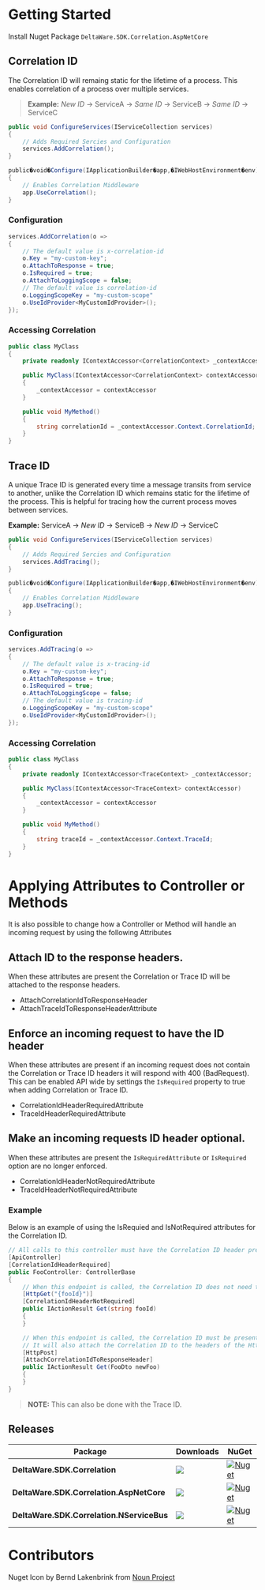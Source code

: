 # Getting Started

Install Nuget Package ```DeltaWare.SDK.Correlation.AspNetCore```

## Correlation ID

The Correlation ID will remaing static for the lifetime of a process. This enables correlation of a process over multiple services. 

>**Example:** *New ID* -> ServiceA -> *Same ID* -> ServiceB -> *Same ID* -> ServiceC

```csharp
public void ConfigureServices(IServiceCollection services)
{
	// Adds Required Sercies and Configuration
	services.AddCorrelation();
}

public�void�Configure(IApplicationBuilder�app,�IWebHostEnvironment�env)
{
	// Enables Correlation Middleware
	app.UseCorrelation();
}
```

### Configuration

```csharp
services.AddCorrelation(o => 
{
	// The default value is x-correlation-id
	o.Key = "my-custom-key";
	o.AttachToResponse = true;
	o.IsRequired = true;
	o.AttachToLoggingScope = false;
	// The default value is correlation-id
	o.LoggingScopeKey = "my-custom-scope"
	o.UseIdProvider<MyCustomIdProvider>();
});
```

### Accessing Correlation

```csharp
public class MyClass
{
	private readonly IContextAccessor<CorrelationContext> _contextAccessor;

	public MyClass(IContextAccessor<CorrelationContext> contextAccessor)
	{
		_contextAccessor = contextAccessor
	}

	public void MyMethod()
	{
		string correlationId = _contextAccessor.Context.CorrelationId;
	}
}
```

## Trace ID

A unique Trace ID is generated every time a message transits from service to another, unlike the Correlation ID which remains static for the lifetime of the process. This is helpful for tracing how the current process moves between services. 

**Example:** ServiceA -> *New ID* -> ServiceB -> *New ID* -> ServiceC

```csharp
public void ConfigureServices(IServiceCollection services)
{
	// Adds Required Sercies and Configuration
	services.AddTracing();
}

public�void�Configure(IApplicationBuilder�app,�IWebHostEnvironment�env)
{
	// Enables Correlation Middleware
	app.UseTracing();
}
```

### Configuration

```csharp
services.AddTracing(o => 
{
	// The default value is x-tracing-id
	o.Key = "my-custom-key";
	o.AttachToResponse = true;
	o.IsRequired = true;
	o.AttachToLoggingScope = false;
	// The default value is tracing-id
	o.LoggingScopeKey = "my-custom-scope"
	o.UseIdProvider<MyCustomIdProvider>();
});
```

### Accessing Correlation

```csharp
public class MyClass
{
	private readonly IContextAccessor<TraceContext> _contextAccessor;

	public MyClass(IContextAccessor<TraceContext> contextAccessor)
	{
		_contextAccessor = contextAccessor
	}

	public void MyMethod()
	{
		string traceId = _contextAccessor.Context.TraceId;
	}
}
```

# Applying Attributes to Controller or Methods
It is also possible to change how a Controller or Method will handle an incoming request by using the following Attributes

## Attach ID to the response headers.

When these attributes are present the Correlation or Trace ID will be attached to the response headers.
* AttachCorrelationIdToResponseHeader
* AttachTraceIdToResponseHeaderAttribute

## Enforce an incoming request to have the ID header

When these attributes are present if an incoming request does not contain the Correlation or Trace ID headers it will respond with 400 (BadRequest). This can be enabled API wide by settings the `IsRequired` property to true when adding Correlation or Trace ID.
* CorrelationIdHeaderRequiredAttribute
* TraceIdHeaderRequiredAttribute

## Make an incoming requests ID header optional.

When these attributes are present the `IsRequiredAttribute` or `IsRequired` option are no longer enforced.
* CorrelationIdHeaderNotRequiredAttribute
* TraceIdHeaderNotRequiredAttribute

### Example

Below is an example of using the IsRequied and IsNotRequired attributes for the Correlation ID.

```csharp
// All calls to this controller must have the Correlation ID header present in the incoming request.
[ApiController]
[CorrelationIdHeaderRequired]
public FooController: ControllerBase
{
	// When this endpoint is called, the Correlation ID does not need to be present in the headers of the incoming request as we've used the Not Required attribute.
	[HttpGet("{fooId}")]
	[CorrelationIdHeaderNotRequired]
	public IActionResult Get(string fooId)
	{
	}

	// When this endpoint is called, the Correlation ID must be present in the headers of the incoming request as the controller has the Is Required attribute.
	// It will also attach the Correlation ID to the headers of the Http Response.
	[HttpPost]
	[AttachCorrelationIdToResponseHeader]
	public IActionResult Get(FooDto newFoo)
	{
	}
}
```

>**NOTE:** This can also be done with the Trace ID.

## Releases

|Package|Downloads|NuGet|
|-|-|-|
|**DeltaWare.SDK.Correlation**|![](https://img.shields.io/nuget/dt/DeltaWare.SDK.Correlation?style=for-the-badge)|[![Nuget](https://img.shields.io/nuget/v/DeltaWare.SDK.Correlation.svg?style=for-the-badge)](https://www.nuget.org/packages/DeltaWare.SDK.Correlation/)|
|**DeltaWare.SDK.Correlation.AspNetCore**|![](https://img.shields.io/nuget/dt/DeltaWare.SDK.Correlation.AspNetCore?style=for-the-badge)|[![Nuget](https://img.shields.io/nuget/v/DeltaWare.SDK.Correlation.AspNetCore.svg?style=for-the-badge)](https://www.nuget.org/packages/DeltaWare.SDK.Correlation.AspNetCore/)|
|**DeltaWare.SDK.Correlation.NServiceBus**|![](https://img.shields.io/nuget/dt/DeltaWare.SDK.Correlation.NServiceBus?style=for-the-badge)|[![Nuget](https://img.shields.io/nuget/v/DeltaWare.SDK.Correlation.NServiceBus.svg?style=for-the-badge)](https://www.nuget.org/packages/DeltaWare.SDK.Correlation.NServiceBus/)|


# Contributors
 
Nuget Icon by Bernd Lakenbrink from [Noun Project](https://thenounproject.com/browse/icons/term/data-visualization/)
